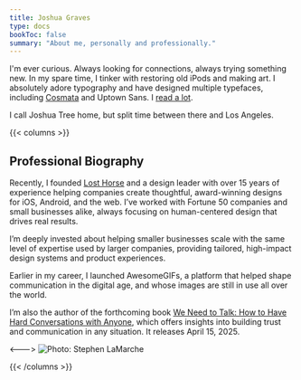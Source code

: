 ```yaml
---
title: Joshua Graves
type: docs
bookToc: false
summary: "About me, personally and professionally."
---
```


I'm ever curious. Always looking for connections, always trying something new. In my spare time, I tinker with restoring old iPods and making art. I absolutely adore typography and have designed multiple typefaces, including [Cosmata](/cosmata) and Uptown Sans. I [read a lot](/media).

I call Joshua Tree home, but split time between there and Los Angeles.

{{< columns >}}
## Professional Biography
Recently, I founded [Lost Horse](https://losthorse.design) and a design leader with over 15 years of experience helping companies create thoughtful, award-winning designs for iOS, Android, and the web. I’ve worked with Fortune 50 companies and small businesses alike, always focusing on human-centered design that drives real results. 

I’m deeply invested about helping smaller businesses scale with the same level of expertise used by larger companies, providing tailored, high-impact design systems and product experiences.

Earlier in my career, I launched AwesomeGIFs, a platform that helped shape communication in the digital age, and whose images are still in use all over the world.

I’m also the author of the forthcoming book [We Need to Talk: How to Have Hard Conversations with Anyone](/we-need-to-talk), which offers insights into building trust and communication in any situation. It releases April 15, 2025.

<---> 
![Photo: Stephen LaMarche](/jg1.webp)

{{< /columns >}}